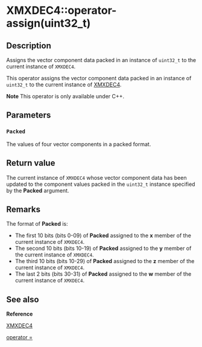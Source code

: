# XMXDEC4::operator-assign(uint32_t)

## Description

Assigns the vector component data packed in an instance of `uint32_t` to the current
instance of `XMXDEC4`.

This operator assigns the vector component data packed in an instance of `uint32_t` to
the current instance of [XMXDEC4](https://learn.microsoft.com/windows/win32/api/directxpackedvector/ns-directxpackedvector-xmxdec4).

**Note** This operator is only available under C++.

## Parameters

### `Packed`

The values of four vector components in a packed format.

## Return value

The current instance of `XMXDEC4` whose vector component data has been
updated to the component values packed in the `uint32_t` instance specified by
the **Packed** argument.

## Remarks

The format of **Packed** is:

* The first 10 bits (bits 0-09) of **Packed** assigned to the **x** member of the current instance of `XMXDEC4`.
* The second 10 bits (bits 10-19) of **Packed** assigned to the **y** member of the current instance of `XMXDEC4`.
* The third 10 bits (bits 10-29) of **Packed** assigned to the **z** member of the current instance of `XMXDEC4`.
* The last 2 bits (bits 30-31) of **Packed** assigned to the **w** member of the current instance of `XMXDEC4`.

## See also

**Reference**

[XMXDEC4](https://learn.microsoft.com/windows/win32/api/directxpackedvector/ns-directxpackedvector-xmxdec4)

[operator =](https://msdn.microsoft.com/07952c7d-0d87-4c93-9a91-d72c702c6200)